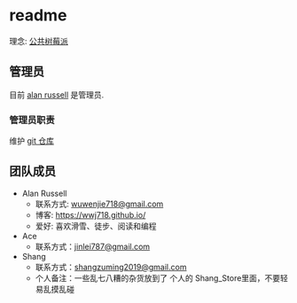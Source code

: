 # readme

理念: [公共树莓派](https://wwj718.github.io/post/%E7%BC%96%E7%A8%8B/public-computer-rpi/)


## 管理员

目前 [alan russell](https://github.com/wwj718) 是管理员.

### 管理员职责

维护 [git 仓库](https://github.com/aimaker-space/Public_RPI_PBL)


## 团队成员
* Alan Russell
    * 联系方式: wuwenjie718@gmail.com
    * 博客: https://wwj718.github.io/
    * 爱好: 喜欢滑雪、徒步、阅读和编程
* Ace
    * 联系方式：jinlei787@gmail.com 
* Shang
    * 联系方式：shangzuming2019@gmail.com  
    * 个人备注：一些乱七八糟的杂货放到了 个人的 Shang_Store里面，不要轻易乱摸乱碰
     
